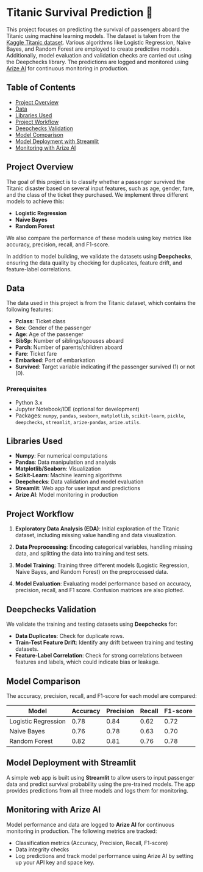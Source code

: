 # Titanic Survival Prediction 🚢

This project focuses on predicting the survival of passengers aboard the Titanic using machine learning models. The dataset is taken from the [Kaggle Titanic dataset](https://www.kaggle.com/c/titanic/data). Various algorithms like Logistic Regression, Naive Bayes, and Random Forest are employed to create predictive models. Additionally, model evaluation and validation checks are carried out using the Deepchecks library. The predictions are logged and monitored using [Arize AI](https://arize.com/) for continuous monitoring in production.

## Table of Contents
- [Project Overview](#project-overview)
- [Data](#data)
- [Libraries Used](#libraries-used)
- [Project Workflow](#project-workflow)
- [Deepchecks Validation](#deepchecks-validation)
- [Model Comparison](#model-comparison)
- [Model Deployment with Streamlit](#model-deployment-with-streamlit)
- [Monitoring with Arize AI](#monitoring-with-arize-ai)

## Project Overview

The goal of this project is to classify whether a passenger survived the Titanic disaster based on several input features, such as age, gender, fare, and the class of the ticket they purchased. We implement three different models to achieve this:
- **Logistic Regression**
- **Naive Bayes**
- **Random Forest**

We also compare the performance of these models using key metrics like accuracy, precision, recall, and F1-score. 

In addition to model building, we validate the datasets using **Deepchecks**, ensuring the data quality by checking for duplicates, feature drift, and feature-label correlations.

## Data

The data used in this project is from the Titanic dataset, which contains the following features:
- **Pclass**: Ticket class
- **Sex**: Gender of the passenger
- **Age**: Age of the passenger
- **SibSp**: Number of siblings/spouses aboard
- **Parch**: Number of parents/children aboard
- **Fare**: Ticket fare
- **Embarked**: Port of embarkation
- **Survived**: Target variable indicating if the passenger survived (1) or not (0).


### Prerequisites
- Python 3.x
- Jupyter Notebook/IDE (optional for development)
- Packages: `numpy`, `pandas`, `seaborn`, `matplotlib`, `scikit-learn`, `pickle`, `deepchecks`, `streamlit`, `arize-pandas`, `arize.utils`.

## Libraries Used

- **Numpy**: For numerical computations
- **Pandas**: Data manipulation and analysis
- **Matplotlib/Seaborn**: Visualization
- **Scikit-Learn**: Machine learning algorithms
- **Deepchecks**: Data validation and model evaluation
- **Streamlit**: Web app for user input and predictions
- **Arize AI**: Model monitoring in production

## Project Workflow

1. **Exploratory Data Analysis (EDA)**: Initial exploration of the Titanic dataset, including missing value handling and data visualization.
   
2. **Data Preprocessing**: Encoding categorical variables, handling missing data, and splitting the data into training and test sets.

3. **Model Training**: Training three different models (Logistic Regression, Naive Bayes, and Random Forest) on the preprocessed data.

4. **Model Evaluation**: Evaluating model performance based on accuracy, precision, recall, and F1 score. Confusion matrices are also plotted.

## Deepchecks Validation

We validate the training and testing datasets using **Deepchecks** for:
- **Data Duplicates**: Check for duplicate rows.
- **Train-Test Feature Drift**: Identify any drift between training and testing datasets.
- **Feature-Label Correlation**: Check for strong correlations between features and labels, which could indicate bias or leakage.

## Model Comparison

The accuracy, precision, recall, and F1-score for each model are compared:

| **Model**              | **Accuracy** | **Precision** | **Recall** | **F1-score** |
|------------------------|--------------|---------------|------------|--------------|
| Logistic Regression     | 0.78         | 0.84          | 0.62       | 0.72         |
| Naive Bayes             | 0.76         | 0.78          | 0.63       | 0.70         |
| Random Forest           | 0.82         | 0.81          | 0.76       | 0.78         |


## Model Deployment with Streamlit

A simple web app is built using **Streamlit** to allow users to input passenger data and predict survival probability using the pre-trained models. The app provides predictions from all three models and logs them for monitoring.

## Monitoring with Arize AI

Model performance and data are logged to **Arize AI** for continuous monitoring in production. The following metrics are tracked:
- Classification metrics (Accuracy, Precision, Recall, F1-score)
- Data integrity checks
- Log predictions and track model performance using Arize AI by setting up your API key and space key.
